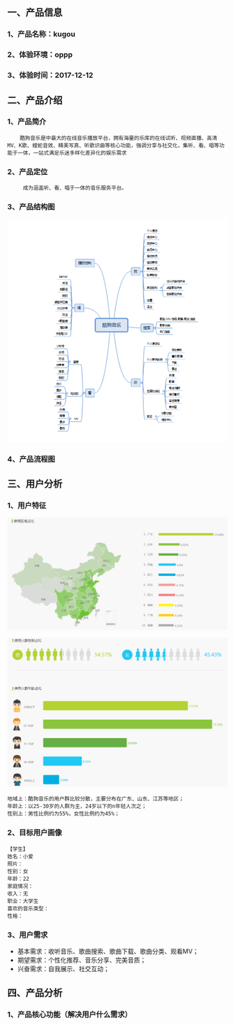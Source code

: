 ## 一、产品信息
### 1、产品名称：kugou
### 2、体验环境：oppp 
### 3、体验时间：2017-12-12

## 二、产品介绍
### 1、产品简介
        酷狗音乐是中最大的在线音乐播放平台，拥有海量的乐库的在线试听、视频直播、高清MV、K歌、蝰蛇音效、精美写真、听歌识曲等核心功能，强调分享与社交化，集听、看、唱等功能于一体，一站式满足乐迷多样化差异化的娱乐需求
### 2、产品定位
         成为涵盖听、看、唱于一体的音乐服务平台。  
### 3、产品结构图

![st_kugou](st_kugou.png)

### 4、产品流程图

## 三、用户分析
### 1、用户特征
![analyze_area](analyze_area.png)
    
![analyze_sex-age](analyze_sex-age.png)

    地域上：酷狗音乐的用户群比较分散，主要分布在广东、山东、江苏等地区；
    年龄上：以25-30岁的人群为主，24岁以下的n年轻人次之；
    性别上：男性比例约为55%，女性比例约为45%；
### 2、目标用户画像
    【学生】
    姓名：小爱
    照片：
    性别：女
    年龄：22
    家庭情况：
    收入：无
    职业：大学生
    喜欢的音乐类型：
    性格：

### 3、用户需求
* 基本需求：收听音乐、歌曲搜索、歌曲下载、歌曲分类、观看MV；
* 期望需求：个性化推荐、音乐分享、完美音质；
* 兴奋需求：自我展示、社交互动；

## 四、产品分析
### 1、产品核心功能（解决用户什么需求）
